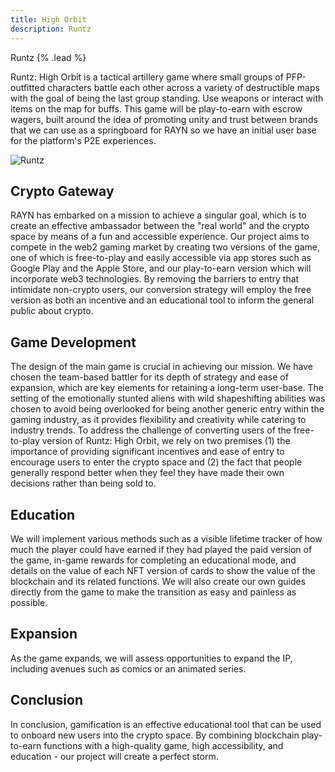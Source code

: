 ```yaml
---
title: High Orbit
description: Runtz
---
```


Runtz {% .lead %}

Runtz: High Orbit is a tactical artillery game where small groups of PFP-outfitted characters battle each other across a variety of destructible maps with the goal of being the last group standing. Use weapons or interact with items on the map for buffs. This game will be play-to-earn with escrow wagers, built around the idea of promoting unity and trust between brands that we can use as a springboard for RAYN so we have an initial user base for the platform's P2E experiences.

![Runtz](../images/adbanner2.jpeg)

## Crypto Gateway

RAYN has embarked on a mission to achieve a singular goal, which is to create an effective ambassador between the "real world" and the crypto space by means of a fun and accessible experience. Our project aims to compete in the web2 gaming market by creating two versions of the game, one of which is free-to-play and easily accessible via app stores such as Google Play and the Apple Store, and our play-to-earn version which will incorporate web3 technologies. By removing the barriers to entry that intimidate non-crypto users, our conversion strategy will employ the free version as both an incentive and an educational tool to inform the general public about crypto.

## Game Development

The design of the main game is crucial in achieving our mission. We have chosen the team-based battler for its depth of strategy and ease of expansion, which are key elements for retaining a long-term user-base. The setting of the emotionally stunted aliens with wild shapeshifting abilities was chosen to avoid being overlooked for being another generic entry within the gaming industry, as it provides flexibility and creativity while catering to industry trends. To address the challenge of converting users of the free-to-play version of Runtz: High Orbit, we rely on two premises (1) the importance of providing significant incentives and ease of entry to encourage users to enter the crypto space and (2) the fact that people generally respond better when they feel they have made their own decisions rather than being sold to.

## Education

We will implement various methods such as a visible lifetime tracker of how much the player could have earned if they had played the paid version of the game, in-game rewards for completing an educational mode, and details on the value of each NFT version of cards to show the value of the blockchain and its related functions. We will also create our own guides directly from the game to make the transition as easy and painless as possible.

## Expansion

As the game expands, we will assess opportunities to expand the IP, including avenues such as comics or an animated series.

## Conclusion

In conclusion, gamification is an effective educational tool that can be used to onboard new users into the crypto space. By combining blockchain play-to-earn functions with a high-quality game, high accessibility, and education - our project will create a perfect storm.
